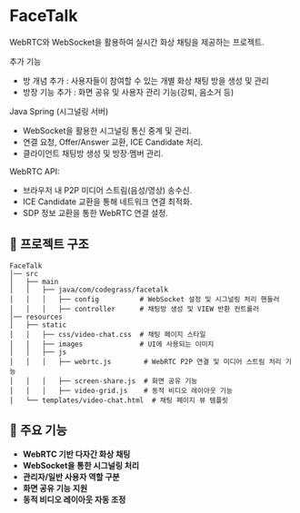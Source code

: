 # FaceTalk

WebRTC와 WebSocket을 활용하여 실시간 화상 채팅을 제공하는 프로젝트.

추가 기능
- 방 개념 추가 : 사용자들이 참여할 수 있는 개별 화상 채팅 방을 생성 및 관리
- 방장 기능 추가 : 화면 공유 및 사용자 관리 기능(강퇴, 음소거 등)

Java Spring (시그널링 서버)
- WebSocket을 활용한 시그널링 통신 중계 및 관리.
- 연결 요청, Offer/Answer 교환, ICE Candidate 처리.
- 클라이언트 채팅방 생성 및 방장·멤버 관리.

WebRTC API:
- 브라우저 내 P2P 미디어 스트림(음성/영상) 송수신.
- ICE Candidate 교환을 통해 네트워크 연결 최적화.
- SDP 정보 교환을 통한 WebRTC 연결 설정.

## 📌 프로젝트 구조

```
FaceTalk
│── src
│   ├── main
│   │   ├── java/com/codegrass/facetalk
│   │   │   ├── config          # WebSocket 설정 및 시그널링 처리 핸들러
│   │   │   ├── controller      # 채팅방 생성 및 VIEW 반환 컨트롤러
│── resources
│   ├── static
│   │   ├── css/video-chat.css  # 채팅 페이지 스타일
│   │   ├── images              # UI에 사용되는 이미지
│   │   ├── js
│   │   │   ├── webrtc.js        # WebRTC P2P 연결 및 미디어 스트림 처리 기능
│   │   │   ├── screen-share.js  # 화면 공유 기능
│   │   │   ├── video-grid.js    # 동적 비디오 레이아웃 기능
│   └── templates/video-chat.html  # 채팅 페이지 뷰 템플릿
```

## 📌 주요 기능

- **WebRTC 기반 다자간 화상 채팅**
- **WebSocket을 통한 시그널링 처리**
- **관리자/일반 사용자 역할 구분**
- **화면 공유 기능 지원**
- **동적 비디오 레이아웃 자동 조정**

